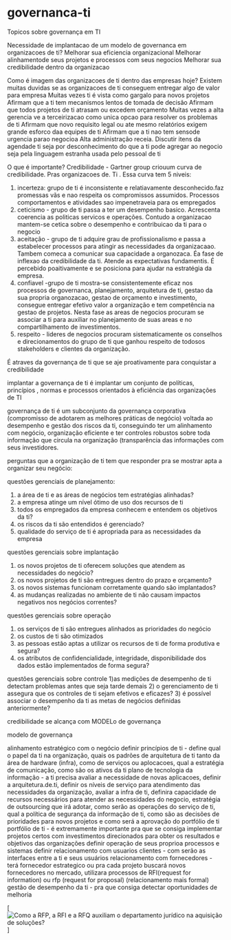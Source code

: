 # governanca-ti
Topicos sobre governança em TI

Necessidade de implantacao de um modelo de governanca em organizacoes de ti?
Melhorar sua eficiencia organizacional
Melhorar alinhamentode seus projetos e processos com seus negocios
Melhorar sua credibilidade dentro da organizacao

Como é imagem das organizacoes de ti dentro das empresas hoje?
Existem muitas duvidas se as organizacoes de ti conseguem entregar algo de valor para empresa
Muitas vezes ti é vista como gargalo para novos projetos
Afirmam que a ti tem mecanismos lentos de tomada de decisão
Afirmam que todos projetos de ti atrasam ou excedem orçamento
Muitas vezes a alta gerencia ve a terceirizacao como unica opcao para resolver os problemas de ti
Afirmam que novo requisito legal ou ate mesmo relatórios exigem grande esforco daa equipes de ti
Afirmam que a ti nao tem sensode urgencia parao  negocioa
Alta administração receia. Discutir itens da agendade ti seja por desconhecimento do que a ti pode agregar ao negocio seja pela linguagem  estranha usada pelo pessoal de ti

O que é importante?
Credibilidade - Gartner group criouum curva de credibilidade. Pras organizacoes de. Ti . Essa curva tem 5  niveis:
1) incerteza: grupo de ti é inconsistente e relatiavamente desconhecido.faz promessas vãs e nao respeita os compromissos assumidos. Processos comportamentos e atividades sao impenetraveia para os empregados
2) ceticismo - grupo de ti passa a ter um desempenho basico. Acrescenta coerencia as politicas servicos e operações. Contudo a organizacao mantem-se cetica sobre o desempenho e contribuicao da ti para o negocio
3) aceitação - grupo de ti adquire grau de profissionalismo e passa a estabelecer processos para atingir as necessidades da organizacaao. Tambem comeca a comunicar sua capacidade a organozaca. Éa fase de inflexao da credibilidade da ti. Atende as expectativas fundamentis. É percebido poaitivamente e se posiciona para ajudar na estratégia da empresa.
4) confiavel -grupo de ti mostra-se consistentemente eficaz nos processos de governanca, planejamento, arquitetura de ti, gestao da sua propria organozacao, gestao de orçamento e investimento, consegue entregar efetivo valor a organização e tem competência na gestao de projetos. Nesta fase as areas de negocios procuram se associar a ti para  auxiliar no planejamento de suas areas e no compartilhamento de investimentos.
5) respeito - lideres de negocios procuram sistematicamente os conselhos e direcionamentos do grupo de ti que ganhou  respeito de todosos stakeholders e clientes da organização.


É atraves da governança de ti que se aje  proativamente para conquistar a credibilidade

implantar a governança de ti é implantar um conjunto de políticas, princípios , normas e processos orientados à eficiência das organizações de TI 

governança de ti é um subconjunto da governança corporativa (compromisso de adotarem as melhores práticas de negócio) voltada ao desempenho e gestão dos riscos da ti, conseguindo ter um alinhamento com negócio, organização eficiente e ter controles robustos sobre toda informação que circula na organização (transparência das informações com seus investidores.

perguntas que a organização de ti tem que responder pra se mostrar apta a organizar seu negócio:

questões gerenciais de planejamento:
1) a área de ti e as áreas de negócios tem estratégias alinhadas?
2) a empresa atinge um nível ótimo de uso dos recursos de ti
3) todos os empregados da empresa conhecem e entendem os objetivos da ti?
4) os riscos da ti são entendidos é gerenciado?
5) qualidade do serviço de ti é apropriada para as necessidades da empresa

questões gerenciais sobre implantação
1) os novos projetos de ti oferecem soluções que  atendem as necessidades do negócio?
2) os novos projetos de ti são entregues dentro do prazo e orçamento?
3) os novos sistemas funcionam corretamente quando são implantados?
4) as mudanças realizadas no ambiente de ti não causam impactos negativos nos negócios correntes?

questões gerenciais sobre operação
1) os serviços de ti são entregues alinhados as prioridades do negócio
2) os custos de ti são otimizados
3) as pessoas estão aptas a utilizar os recursos de ti de forma produtiva e segura?
4) os atributos de confidencialidade, integridade, disponibilidade dos dados estão implementados de forma segura?

questões gerenciais sobre controle
1)as medições de desempenho de ti detectam problemas antes que seja tarde demais
2) o gerenciamento de ti assegura que os controles de ti sejam efetivos e eficazes?
3) é possível associar o desempenho da ti as metas de negócios definidas anteriormente?

credibilidade se alcança com MODELo de governança

modelo de governança

alinhamento estratégico com o negócio 
definir princípios de ti - define qual o papel da ti na organização, quais os padrões de arquitetura de ti tanto da área de hardware (infra), como de serviços ou aplocacoes, qual a estratégia de comunicação, como são os ativos da ti
plano de tecnologia da informação - a ti precisa avaliar a necessidade de novas aplicacoes, definir a arquitetura.de.ti, definir os níveis de serviço para atendimento das necessidades da organização, avaliar a infra de ti, definira capacidade de recursos necessários para atender as necessidades do negocio, estratégia de outsourcing que irá adotar, como serão as operações do serviço de ti, qual a política de segurança da informação de ti, como são as decisões de prioridades para novos projetos e como será a aprovação do portfólio de ti
portfólio de ti - é extremamente importante pra que se consiga implementar projetos certos com investimentos direcionados para obter os resultados e objetivos das organizações
definir operação de seus proprioa processos e sistemas 
definir relacionamento com usuarios clientes - com serão as interfaces entre a ti e seus usuários
relacionamento com fornecedores - terá fornecedor estrategico ou pra cada projeto buscará novos fornecedores no mercado, utilizara processos de RFI(request for information) ou rfp (request for proposal) (relacionamento mais formal)
gestão de desempenho da ti - pra que consiga detectar oportunidades de melhoria

[![Como a RFP, a RFI e a RFQ auxiliam o departamento jurídico na aquisição de soluções?](http://blog.benner.com.br/rfp-rfi-rfq-auxiliam-o-departamento-juridico-na-aquisicao-de-solucoes)]
